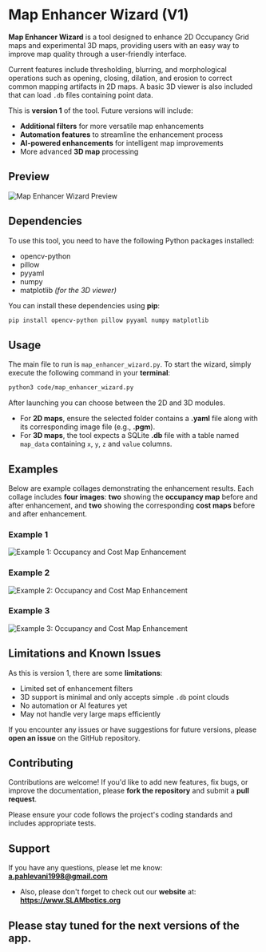 # Map Enhancer Wizard (V1)

**Map Enhancer Wizard** is a tool designed to enhance 2D Occupancy Grid maps and experimental 3D maps, providing users with an easy way to improve map quality through a user-friendly interface.

Current features include thresholding, blurring, and morphological operations such as opening, closing, dilation, and erosion to correct common mapping artifacts in 2D maps. A basic 3D viewer is also included that can load `.db` files containing point data.

This is **version 1** of the tool. Future versions will include:

- **Additional filters** for more versatile map enhancements
- **Automation features** to streamline the enhancement process
- **AI-powered enhancements** for intelligent map improvements
- More advanced **3D map** processing
 
## Preview

![Map Enhancer Wizard Preview](https://github.com/user-attachments/assets/4dbd4538-ddf7-4dc9-af1a-184c2ab03395)

## Dependencies

To use this tool, you need to have the following Python packages installed:

- opencv-python
- pillow
- pyyaml
- numpy
- matplotlib *(for the 3D viewer)*

You can install these dependencies using **pip**:

```bash
pip install opencv-python pillow pyyaml numpy matplotlib
```

## Usage

The main file to run is `map_enhancer_wizard.py`. To start the wizard, simply execute the following command in your **terminal**:

```bash
python3 code/map_enhancer_wizard.py
```

After launching you can choose between the 2D and 3D modules.

* For **2D maps**, ensure the selected folder contains a **.yaml** file along with its corresponding image file (e.g., **.pgm**).
* For **3D maps**, the tool expects a SQLite **.db** file with a table named `map_data` containing `x`, `y`, `z` and `value` columns.

## Examples

Below are example collages demonstrating the enhancement results. Each collage includes **four images**: **two** showing the **occupancy map** before and after enhancement, and **two** showing the corresponding **cost maps** before and after enhancement.

### Example 1
![Example 1: Occupancy and Cost Map Enhancement](https://github.com/user-attachments/assets/4149fe0b-3bf4-4f04-b520-a2f0fa883235)

### Example 2
![Example 2: Occupancy and Cost Map Enhancement](https://github.com/user-attachments/assets/0fe744f3-6ae5-4f06-a868-0dde060fb924)

### Example 3
![Example 3: Occupancy and Cost Map Enhancement](https://github.com/user-attachments/assets/608c0558-aa63-478e-a97b-4ef6fc729e13)

## Limitations and Known Issues

As this is version 1, there are some **limitations**:

- Limited set of enhancement filters
- 3D support is minimal and only accepts simple `.db` point clouds
- No automation or AI features yet
- May not handle very large maps efficiently

If you encounter any issues or have suggestions for future versions, please **open an issue** on the GitHub repository.

## Contributing

Contributions are welcome! If you'd like to add new features, fix bugs, or improve the documentation, please **fork the repository** and submit a **pull request**.

Please ensure your code follows the project's coding standards and includes appropriate tests.

## Support

If you have any questions, please let me know: **a.pahlevani1998@gmail.com**

+ Also, please don't forget to check out our **website** at: **https://www.SLAMbotics.org**

## Please stay tuned for the next versions of the app.
